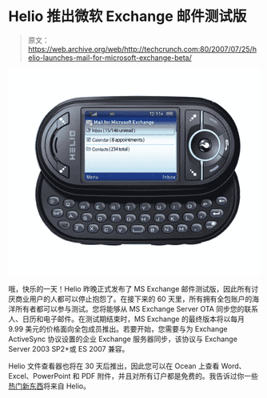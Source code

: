 # Helio 推出微软 Exchange 邮件测试版

> 原文：<https://web.archive.org/web/http://techcrunch.com:80/2007/07/25/helio-launches-mail-for-microsoft-exchange-beta/>

![ocean_mailforme_horiz.jpg](img/a30649d75a0fecc0c32f8f79fcb63940.png)

哦，快乐的一天！Helio 昨晚正式发布了 MS Exchange 邮件测试版，因此所有讨厌商业用户的人都可以停止抱怨了。在接下来的 60 天里，所有拥有全包账户的海洋所有者都可以参与测试。您将能够从 MS Exchange Server OTA 同步您的联系人、日历和电子邮件。在测试期结束时，MS Exchange 的最终版本将以每月 9.99 美元的价格面向全包成员推出。若要开始，您需要与为 Exchange ActiveSync 协议设置的企业 Exchange 服务器同步，该协议与 Exchange Server 2003 SP2+或 ES 2007 兼容。

Helio 文件查看器也将在 30 天后推出，因此您可以在 Ocean 上查看 Word、Excel、PowerPoint 和 PDF 附件，并且对所有订户都是免费的。我告诉过你一些[热门新东西](https://web.archive.org/web/20151015171717/http://crunchgear.com/2007/07/19/msmv20-hits-helio-and-its-hot-hot-hot/)将来自 Helio。